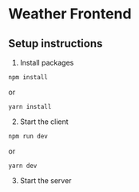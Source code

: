 # Weather Frontend

## Setup instructions

1. Install packages

```
npm install
```

or

```
yarn install
```

2. Start the client

```
npm run dev
```

or

```
yarn dev
```

3. Start the server
